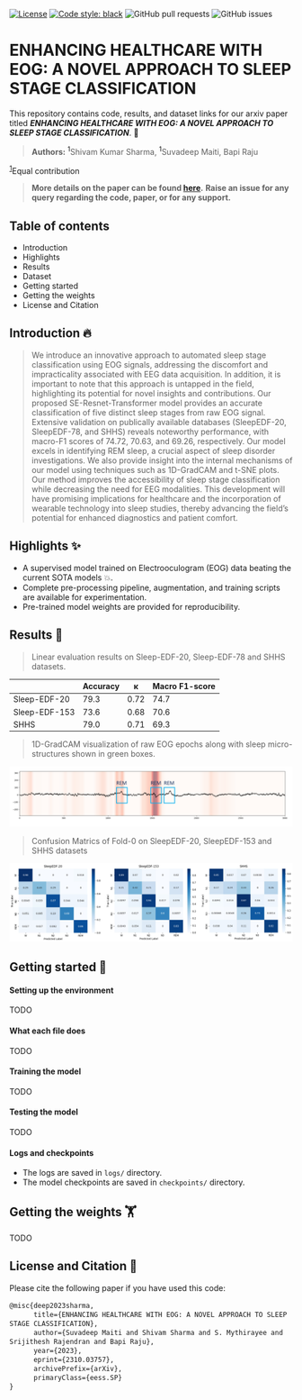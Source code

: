 [![License](https://img.shields.io/badge/License-Apache_2.0-blue.svg)](https://opensource.org/licenses/Apache-2.0)
[![Code style: black](https://img.shields.io/badge/code%20style-black-000000.svg)](https://github.com/ambv/black)
![GitHub pull requests](https://img.shields.io/github/issues-pr/suvadeepmaiti/EEG_Sleep_Stage_classification)
![GitHub issues](https://img.shields.io/github/issues/suvadeepmaiti/EEG_Sleep_Stage_classification)

# ENHANCING HEALTHCARE WITH EOG: A NOVEL APPROACH TO SLEEP STAGE CLASSIFICATION
This repository contains code, results, and dataset links for our arxiv paper titled ***ENHANCING HEALTHCARE WITH EOG: A NOVEL APPROACH TO SLEEP STAGE
CLASSIFICATION***. 📝
>**Authors:** <a name="myfootnote1"><sup>1</sup></a>Shivam Kumar Sharma, <a name="myfootnote1"><sup>1</sup></a>Suvadeep Maiti, Bapi Raju

<sup>[1](#myfootnote1)</sup>Equal contribution

>**More details on the paper can be found [here](https://arxiv.org/pdf/2310.03757.pdf).**
> **Raise an issue for any query regarding the code, paper, or for any support.**

## Table of contents
- Introduction
- Highlights
- Results
- Dataset
- Getting started
- Getting the weights
- License and Citation

## Introduction 🔥

>We introduce an innovative approach to automated sleep stage classification using EOG signals, addressing the discomfort and impracticality associated with EEG data acquisition. In addition, it is important to note that this approach is untapped in the field, highlighting its potential for novel insights and contributions. Our proposed SE-Resnet-Transformer model provides an accurate classification of five distinct sleep stages from raw EOG signal. Extensive validation on publically available databases (SleepEDF-20, SleepEDF-78, and SHHS) reveals noteworthy performance, with macro-F1 scores of 74.72, 70.63, and 69.26, respectively. Our model excels in identifying REM sleep, a crucial aspect of sleep disorder investigations. We also provide insight into the internal mechanisms of our model using techniques such as 1D-GradCAM and t-SNE plots. Our method improves the accessibility of sleep stage classification while decreasing the need for EEG modalities. This development will have promising implications for healthcare and the incorporation of wearable technology into sleep studies, thereby advancing the field’s potential for enhanced diagnostics and patient comfort.

## Highlights ✨

- A supervised model trained on Electrooculogram (EOG) data beating the current SOTA models 💥.
- Complete pre-processing pipeline, augmentation, and training scripts are available for experimentation.
- Pre-trained model weights are provided for reproducibility.

## Results :man_dancing:

> Linear evaluation results on Sleep-EDF-20, Sleep-EDF-78 and SHHS datasets.

|          | Accuracy | κ | Macro F1-score |
| -------- | ------------- | ------------- | ------------- |
| Sleep-EDF-20| 79.3 | 0.72 | 74.7 |
| Sleep-EDF-153 | 73.6 | 0.68 | 70.6 |
| SHHS| 79.0 | 0.71 | 69.3 |


<!--t-SNE visualization using our method shows clear clusters and captures the sleep-staging progression observed clinically.-->

<!--<img src="/images/tsne.jpg" width="750">-->

>1D-GradCAM visualization of raw EOG epochs along with sleep micro-structures shown in green boxes.
<img src="/images/gradCAMREM.png" width="750">

>Confusion Matrics of Fold-0 on SleepEDF-20, SleepEDF-153 and SHHS datasets
<img src="/images/confusion_matrix.jpg" width="750">


## Getting started 🥷
#### Setting up the environment
TODO
#### What each file does
TODO
#### Training the model
TODO
#### Testing the model
TODO
#### Logs and checkpoints
- The logs are saved in `logs/` directory.
- The model checkpoints are saved in `checkpoints/` directory.

## Getting the weights :weight_lifting:
TODO

## License and Citation 📰
Please cite the following paper if you have used this code:
```
@misc{deep2023sharma,
      title={ENHANCING HEALTHCARE WITH EOG: A NOVEL APPROACH TO SLEEP STAGE CLASSIFICATION}, 
      author={Suvadeep Maiti and Shivam Sharma and S. Mythirayee and Srijithesh Rajendran and Bapi Raju},
      year={2023},
      eprint={2310.03757},
      archivePrefix={arXiv},
      primaryClass={eess.SP}
}
